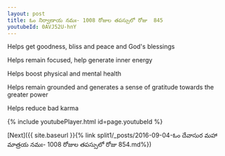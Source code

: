 ```yaml
---
layout: post
title: ఓం నిర్వాణాయ నమః- 1008 రోజుల తపస్సులో రోజు  845
youtubeId: 0AVJ52U-hnY
---
```

 
 
Helps get goodness, bliss and peace and God's blessings
 
Helps remain focused, help generate inner energy 
 
Helps boost physical and mental health 
 
Helps remain grounded and generates a sense of gratitude towards the greater power 
 
Helps reduce bad karma
 
 
 
 


{% include youtubePlayer.html id=page.youtubeId %}
 
[Next]({{ site.baseurl }}{% link  split1/_posts/2016-09-04-ఓం దేవాసుర మహా మాత్రయ నమః- 1008 రోజుల తపస్సులో రోజు  854.md%})
 
